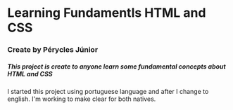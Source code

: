 # Learning Fundamentls HTML and CSS
### Create by Pérycles Júnior
##### This project is create to anyone learn some fundamental concepts about HTML and CSS

I started this project using portuguese language and after I change to english. 
I'm working to make clear for both natives.